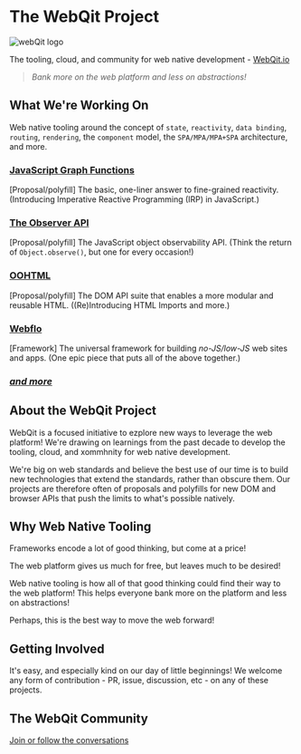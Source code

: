 # The WebQit Project

![webQit logo](https://webqit.io/assets/img/logo/logo-bg-130x130.png)

The tooling, cloud, and community for web native development - [WebQit.io](https://webqit.io)

> *Bank more on the web platform and less on abstractions!*

## What We're Working On

Web native tooling around the concept of `state`, `reactivity`, `data binding`, `routing`, `rendering`, the `component` model, the `SPA/MPA/MPA+SPA` architecture, and more.

### [JavaScript Graph Functions](https://github.com/webqit/subscript)

[Proposal/polyfill] The basic, one-liner answer to fine-grained reactivity. (Introducing Imperative Reactive Programming (IRP) in JavaScript.)

### [The Observer API](https://github.com/webqit/observer)

[Proposal/polyfill] The JavaScript object observability API. (Think the return of `Object.observe()`, but one for every occasion!)

### [OOHTML](https://github.com/webqit/oohtml)

[Proposal/polyfill] The DOM API suite that enables a more modular and reusable HTML. ((Re)Introducing HTML Imports and more.)

### [Webflo](https://github.com/webqit/webflo)

[Framework] The universal framework for building *no-JS/low-JS* web sites and apps. (One epic piece that puts all of the above together.)

### *[and more](https://github.com/webqit)*

## About the WebQit Project

WebQit is a focused initiative to ezplore new ways to leverage the web platform! We're drawing on learnings from the past decade to develop the tooling, cloud, and xommhnity for web native development.

We're big on web standards and believe the best use of our time is to build new technologies that extend the standards, rather than obscure them. Our projects are therefore often of proposals and polyfills for new DOM and browser APIs that push the limits to what's possible natively.

## Why Web Native Tooling

Frameworks encode a lot of good thinking, but come at a price!

The web platform gives us much for free, but leaves much to be desired!

Web native tooling is how all of that good thinking could find their way to the web platform! This helps everyone bank more on the platform and less on abstractions!

Perhaps, this is the best way to move the web forward!

## Getting Involved

It's easy, and especially kind on our day of little beginnings! We welcome any form of contribution - PR, issue, discussion, etc - on any of these projects.

## The WebQit Community

[Join or follow the conversations](https://github.com/webqit/webqit/discussions)
